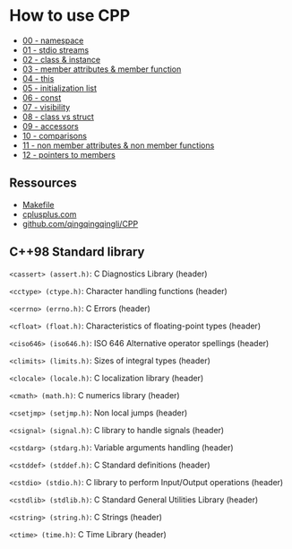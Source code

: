 # How to use CPP

- [00 - namespace](./00_namespace.md)
- [01 - stdio streams](./01_stdio_streams.md)
- [02 - class & instance](./02_class_and_instance.md)
- [03 - member attributes & member function](./03_member_attributes_and_member_function.md)
- [04 - this](./04_this.md)
- [05 - initialization list](./05_initialization_list.md)
- [06 - const](./06_const.md)
- [07 - visibility](./07_visibility.md)
- [08 - class vs struct](./08_class_vs_struct.md)
- [09 - accessors](./09_accessors.md)
- [10 - comparisons](./10_comparisons.md)
- [11 - non member attributes & non member functions](./11_non_member_attributes_and_non_member_functions.md)
- [12 - pointers to members](./12_pointers_to_members.md)

## Ressources

- [Makefile](res/Makefile)
- [cplusplus.com](https://www.cplusplus.com/)
- [github.com/qingqingqingli/CPP](https://github.com/qingqingqingli/CPP/wiki)

## C++98 Standard library

``<cassert> (assert.h)``: C Diagnostics Library (header)

``<cctype> (ctype.h)``: Character handling functions (header)

``<cerrno> (errno.h)``: C Errors (header)

``<cfloat> (float.h)``: Characteristics of floating-point types (header)

``<ciso646> (iso646.h)``: ISO 646 Alternative operator spellings (header)

``<climits> (limits.h)``: Sizes of integral types (header)

``<clocale> (locale.h)``: C localization library (header)

``<cmath> (math.h)``: C numerics library (header)

``<csetjmp> (setjmp.h)``: Non local jumps (header)

``<csignal> (signal.h)``: C library to handle signals (header)

``<cstdarg> (stdarg.h)``: Variable arguments handling (header)

``<cstddef> (stddef.h)``: C Standard definitions (header)

``<cstdio> (stdio.h)``: C library to perform Input/Output operations (header)

``<cstdlib> (stdlib.h)``: C Standard General Utilities Library (header)

``<cstring> (string.h)``: C Strings (header)

``<ctime> (time.h)``: C Time Library (header)